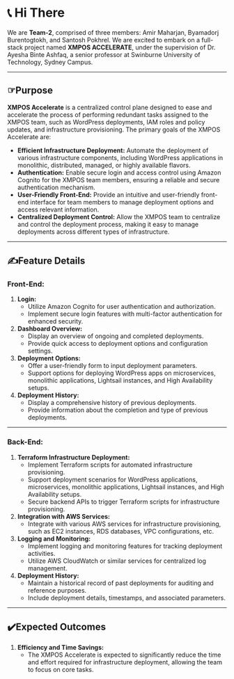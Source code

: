 # 📞 Hi There

We are **Team-2**, comprised of three members: Amir Maharjan, Byamadorj Burentogtokh, and Santosh Pokhrel. We are excited to embark on a full-stack project named **XMPOS ACCELERATE**, under the supervision of Dr. Ayesha Binte Ashfaq, a senior professor at Swinburne University of Technology, Sydney Campus.

***

## ☞Purpose

**XMPOS Accelerate** is a centralized control plane designed to ease and accelerate the process of performing redundant tasks assigned to the XMPOS team, such as WordPress deployments, IAM roles and policy updates, and infrastructure provisioning. The primary goals of the XMPOS Accelerate are:

- **Efficient Infrastructure Deployment:** Automate the deployment of various infrastructure components, including WordPress applications in monolithic, distributed, managed, or highly available flavors.
- **Authentication:** Enable secure login and access control using Amazon Cognito for the XMPOS team members, ensuring a reliable and secure authentication mechanism.
- **User-Friendly Front-End:** Provide an intuitive and user-friendly front-end interface for team members to manage deployment options and access relevant information.
- **Centralized Deployment Control:** Allow the XMPOS team to centralize and control the deployment process, making it easy to manage deployments across different types of infrastructure.

***

 ## ✍️Feature Details

### Front-End:

1. **Login:**
   - Utilize Amazon Cognito for user authentication and authorization.
   - Implement secure login features with multi-factor authentication for enhanced security.
2. **Dashboard Overview:**
   - Display an overview of ongoing and completed deployments.
   - Provide quick access to deployment options and configuration settings.
3. **Deployment Options:**
   - Offer a user-friendly form to input deployment parameters.
   - Support options for deploying WordPress apps on microservices, monolithic applications, Lightsail instances, and High Availability setups.
4. **Deployment History:**
   - Display a comprehensive history of previous deployments.
   - Provide information about the completion and type of previous deployments.

****

### Back-End:

1. **Terraform Infrastructure Deployment:**
   - Implement Terraform scripts for automated infrastructure provisioning.
   - Support deployment scenarios for WordPress applications, microservices, monolithic applications, Lightsail instances, and High Availability setups.
   - Secure backend APIs to trigger Terraform scripts for infrastructure provisioning.
2. **Integration with AWS Services:**
   - Integrate with various AWS services for infrastructure provisioning, such as EC2 instances, RDS databases, VPC configurations, etc.
3. **Logging and Monitoring:**
   - Implement logging and monitoring features for tracking deployment activities.
   - Utilize AWS CloudWatch or similar services for centralized log management.
4. **Deployment History:**
   - Maintain a historical record of past deployments for auditing and reference purposes.
   - Include deployment details, timestamps, and associated parameters.

***

## ✔️Expected Outcomes

1. **Efficiency and Time Savings:**
   - The XMPOS Accelerate is expected to significantly reduce the time and effort required for infrastructure deployment, allowing the team to focus on core tasks.


